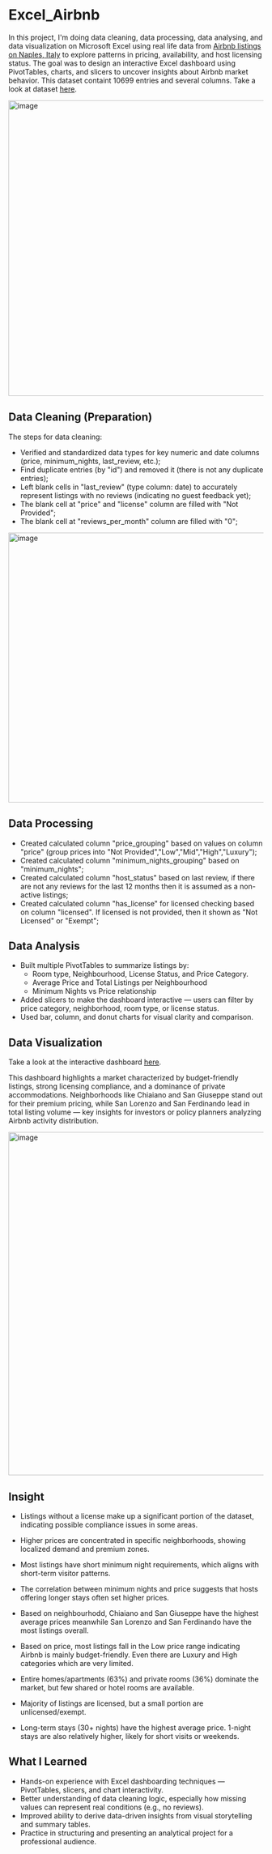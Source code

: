 # Excel_Airbnb

In this project, I'm doing data cleaning, data processing, data analysing, and data visualization on Microsoft Excel using real life data from [Airbnb listings on Naples, Italy](https://insideairbnb.com/) to explore patterns in pricing, availability, and host licensing status. The goal was to design an interactive Excel dashboard using PivotTables, charts, and slicers to uncover insights about Airbnb market behavior. This dataset containt 10699 entries and several columns. Take a look at dataset [here](/airbnb_naples1.xlsx).


<img width="1913" height="584" alt="image" src="https://github.com/user-attachments/assets/becf97c3-a3e4-4731-b574-f4a557b768c9" />


## Data Cleaning (Preparation)
The steps for data cleaning:
* Verified and standardized data types for key numeric and date columns (price, minimum_nights, last_review, etc.);
* Find duplicate entries (by "id") and removed it (there is not any duplicate entries);
* Left blank cells in "last_review" (type column: date) to accurately represent listings with no reviews (indicating no guest feedback yet);
* The blank cell at "price" and "license" column are filled with "Not Provided";
* The blank cell at "reviews_per_month" column are filled with "0";


<img width="1919" height="533" alt="image" src="https://github.com/user-attachments/assets/00af1755-46dd-4faa-bf04-29beee97d9d4" />


## Data Processing
* Created calculated column "price_grouping" based on values on column "price" (group prices into "Not Provided","Low","Mid","High","Luxury");
* Created calculated column "minimum_nights_grouping" based on "minimum_nights";
* Created calculated column "host_status" based on last review, if there are not any reviews for the last 12 months then it is assumed as a non-active listings;
* Created calculated column "has_license" for licensed checking based on column "licensed". If licensed is not provided, then it shown as "Not Licensed" or "Exempt";


## Data Analysis 
* Built multiple PivotTables to summarize listings by:
  + Room type, Neighbourhood, License Status, and Price Category.
  + Average Price and Total Listings per Neighbourhood
  + Minimum Nights vs Price relationship
* Added slicers to make the dashboard interactive — users can filter by price category, neighborhood, room type, or license status.
* Used bar, column, and donut charts for visual clarity and comparison.

## Data Visualization
Take a look at the interactive dashboard [here](https://1drv.ms/x/c/b693fc09892146b6/ERyKY92nSQRJkEm7F_nhtX4Bvol8jBQzaPP9YAZHxAeD_A?e=PplMbu&nav=MTVfe0RFNzc3NENCLUEwMzEtNEMyOS1CMEM0LTk3NzkxMDFBRDcyM30).


This dashboard highlights a market characterized by budget-friendly listings, strong licensing compliance, and a dominance of private accommodations.
Neighborhoods like Chiaiano and San Giuseppe stand out for their premium pricing, while San Lorenzo and San Ferdinando lead in total listing volume — key insights for investors or policy planners analyzing Airbnb activity distribution.

<img width="1234" height="678" alt="image" src="https://github.com/user-attachments/assets/d31ca386-edd7-4591-98e2-b7ac47a2d45d" />



## Insight
* Listings without a license make up a significant portion of the dataset, indicating possible compliance issues in some areas.
* Higher prices are concentrated in specific neighborhoods, showing localized demand and premium zones.
* Most listings have short minimum night requirements, which aligns with short-term visitor patterns.
* The correlation between minimum nights and price suggests that hosts offering longer stays often set higher prices.

* Based on neighbourhodd, Chiaiano and San Giuseppe have the highest average prices meanwhile San Lorenzo and San Ferdinando have the most listings overall.
* Based on price, most listings fall in the Low price range indicating Airbnb is mainly budget-friendly. Even there are Luxury and High categories which are very limited.
* Entire homes/apartments (63%) and private rooms (36%) dominate the market, but few shared or hotel rooms are available.
* Majority of listings are licensed, but a small portion are unlicensed/exempt.
* Long-term stays (30+ nights) have the highest average price. 1-night stays are also relatively higher, likely for short visits or weekends.


## What I Learned
* Hands-on experience with Excel dashboarding techniques — PivotTables, slicers, and chart interactivity.
* Better understanding of data cleaning logic, especially how missing values can represent real conditions (e.g., no reviews).
* Improved ability to derive data-driven insights from visual storytelling and summary tables.
* Practice in structuring and presenting an analytical project for a professional audience.
